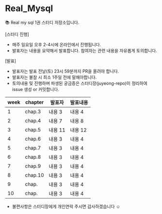 # Real_Mysql
📚 Real my sql 1권 스터디 저장소입니다.

[스터디 진행]
- 매주 일요일 오후 2-4시에 온라인에서 진행됩니다.
- 발표자는 내용을 요약해서 발표합니다. 참여자는 관련 내용을 자유롭게 토의합니다.
  
[발표]
- 발표자는 발표 전날(토) 23시 59분까지 PR을 올려야 합니다.
- 발표자는 불참 시 최소 1주일 전에 말해야합니다.
- 토의내용 및 진행하며 파생된 궁금증은 스터디장(juyeong-repo)이 정리하여 issue 생성 or 커밋합니다.

|week|chapter|발표자|발표내용|
|---|---|---|---|
|1|chap.3|내용 3|내용 4|
|2|chap.4|내용 7|내용 8|
|3|chap.5|내용 11|내용 12|
|4|chap.6|내용 3|내용 4|
|5|chap.7|내용 3|내용 4|
|6|chap.8|내용 3|내용 4|
|7|chap.9|내용 3|내용 4|
|8|chap.10|내용 3|내용 4|
|9|chap.|내용 3|내용 4|
|10|chap.|내용 3|내용 4|


- 불편사항은 스터디장에게 개인연락 주시면 감사하겠습니다 ☺️


